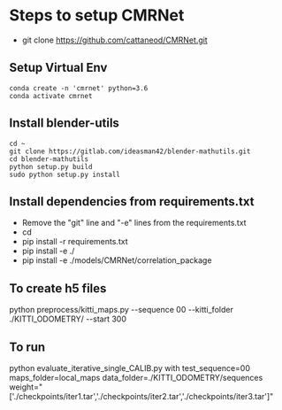 # Steps to setup CMRNet
* git clone https://github.com/cattaneod/CMRNet.git
## Setup Virtual Env
```
conda create -n 'cmrnet' python=3.6
conda activate cmrnet
```
## Install blender-utils
```
cd ~
git clone https://gitlab.com/ideasman42/blender-mathutils.git
cd blender-mathutils
python setup.py build
sudo python setup.py install
```
## Install dependencies from requirements.txt

* Remove the "git" line and "-e" lines from the requirements.txt
* cd <Path to CMR repo>
* pip install -r requirements.txt
* pip install -e ./
* pip install -e ./models/CMRNet/correlation_package

## To create h5 files
 python preprocess/kitti_maps.py --sequence 00 --kitti_folder ./KITTI_ODOMETRY/ --start 300

## To run
 python evaluate_iterative_single_CALIB.py with test_sequence=00 maps_folder=local_maps data_folder=./KITTI_ODOMETRY/sequences weight="['./checkpoints/iter1.tar','./checkpoints/iter2.tar','./checkpoints/iter3.tar']"

